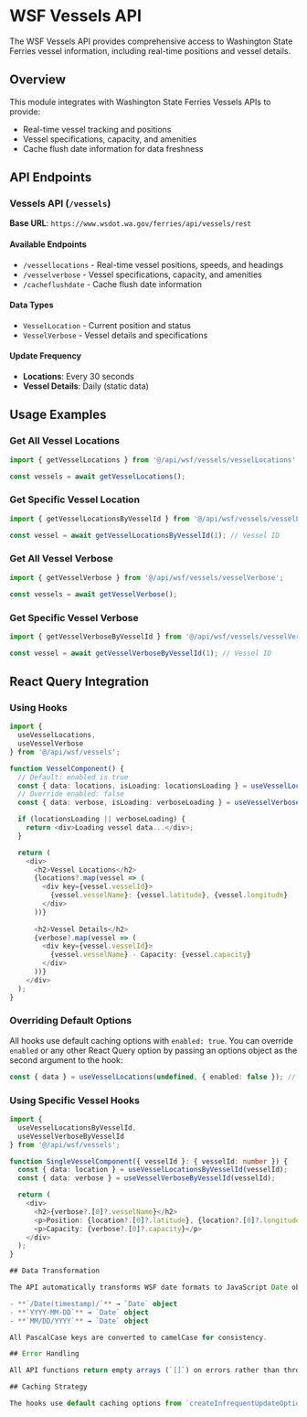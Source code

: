 # WSF Vessels API

The WSF Vessels API provides comprehensive access to Washington State Ferries vessel information, including real-time positions and vessel details.

## Overview

This module integrates with Washington State Ferries Vessels APIs to provide:
- Real-time vessel tracking and positions
- Vessel specifications, capacity, and amenities
- Cache flush date information for data freshness

## API Endpoints

### Vessels API (`/vessels`)
**Base URL**: `https://www.wsdot.wa.gov/ferries/api/vessels/rest`

#### Available Endpoints
- `/vessellocations` - Real-time vessel positions, speeds, and headings
- `/vesselverbose` - Vessel specifications, capacity, and amenities
- `/cacheflushdate` - Cache flush date information

#### Data Types
- `VesselLocation` - Current position and status
- `VesselVerbose` - Vessel details and specifications

#### Update Frequency
- **Locations**: Every 30 seconds
- **Vessel Details**: Daily (static data)

## Usage Examples

### Get All Vessel Locations
```typescript
import { getVesselLocations } from '@/api/wsf/vessels/vesselLocations';

const vessels = await getVesselLocations();
```

### Get Specific Vessel Location
```typescript
import { getVesselLocationsByVesselId } from '@/api/wsf/vessels/vesselLocations';

const vessel = await getVesselLocationsByVesselId(1); // Vessel ID
```

### Get All Vessel Verbose
```typescript
import { getVesselVerbose } from '@/api/wsf/vessels/vesselVerbose';

const vessels = await getVesselVerbose();
```

### Get Specific Vessel Verbose
```typescript
import { getVesselVerboseByVesselId } from '@/api/wsf/vessels/vesselVerbose';

const vessel = await getVesselVerboseByVesselId(1); // Vessel ID
```

## React Query Integration

### Using Hooks
```typescript
import { 
  useVesselLocations, 
  useVesselVerbose
} from '@/api/wsf/vessels';

function VesselComponent() {
  // Default: enabled is true
  const { data: locations, isLoading: locationsLoading } = useVesselLocations();
  // Override enabled: false
  const { data: verbose, isLoading: verboseLoading } = useVesselVerbose();

  if (locationsLoading || verboseLoading) {
    return <div>Loading vessel data...</div>;
  }

  return (
    <div>
      <h2>Vessel Locations</h2>
      {locations?.map(vessel => (
        <div key={vessel.vesselId}>
          {vessel.vesselName}: {vessel.latitude}, {vessel.longitude}
        </div>
      ))}
      
      <h2>Vessel Details</h2>
      {verbose?.map(vessel => (
        <div key={vessel.vesselId}>
          {vessel.vesselName} - Capacity: {vessel.capacity}
        </div>
      ))}
    </div>
  );
}
```

### Overriding Default Options
All hooks use default caching options with `enabled: true`. You can override `enabled` or any other React Query option by passing an options object as the second argument to the hook:

```typescript
const { data } = useVesselLocations(undefined, { enabled: false }); // disables the query
```

### Using Specific Vessel Hooks
```typescript
import { 
  useVesselLocationsByVesselId,
  useVesselVerboseByVesselId
} from '@/api/wsf/vessels';

function SingleVesselComponent({ vesselId }: { vesselId: number }) {
  const { data: location } = useVesselLocationsByVesselId(vesselId);
  const { data: verbose } = useVesselVerboseByVesselId(vesselId);

  return (
    <div>
      <h2>{verbose?.[0]?.vesselName}</h2>
      <p>Position: {location?.[0]?.latitude}, {location?.[0]?.longitude}</p>
      <p>Capacity: {verbose?.[0]?.capacity}</p>
    </div>
  );
}

## Data Transformation

The API automatically transforms WSF date formats to JavaScript Date objects:

- **`/Date(timestamp)/`** → `Date` object
- **`YYYY-MM-DD`** → `Date` object
- **`MM/DD/YYYY`** → `Date` object

All PascalCase keys are converted to camelCase for consistency.

## Error Handling

All API functions return empty arrays (`[]`) on errors rather than throwing exceptions, making them perfect for use with React Query and other state management solutions.

## Caching Strategy

The hooks use default caching options from `createInfrequentUpdateOptions()` and `createFrequentUpdateOptions()`. You do not need to set `enabled`, `refetchInterval`, or `staleTime` manually—these are handled automatically. You can override any option by passing an options object to the hook. 